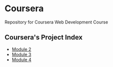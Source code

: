 # Coursera

Repository for Coursera Web Development Course

## Coursera's Project Index

* [Module 2](module-2)
* [Module 3](module-3)
* [Module 4](module-4)
